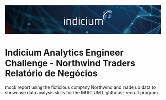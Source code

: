 

![Banner](https://github.com/hbeltrao/Northwind_Data_Report/blob/247a04260752da3f6800bc3fad2de5b8b340268e/Banner.png)



# Indicium Analytics Engineer Challenge - Northwind Traders Relatório de Negócios


mock report using the ficticious company Northwind and made up data to showcase data analysis skills for the INDICIUM Lighthouse recruit program




